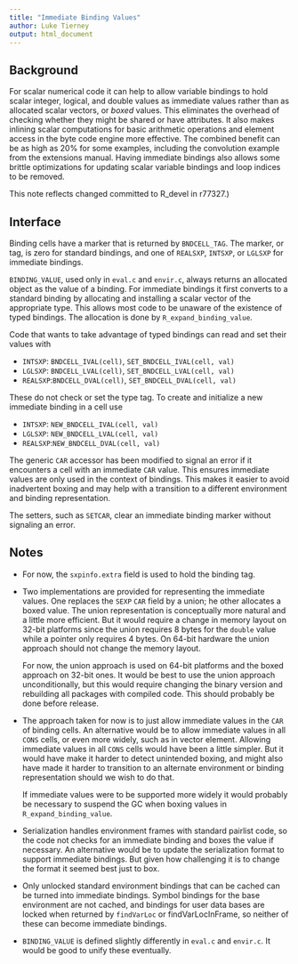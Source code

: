 ```yaml
---
title: "Immediate Binding Values"
author: Luke Tierney
output: html_document
---
```


## Background

For scalar numerical code it can help to allow variable bindings to
hold scalar integer, logical, and double values as immediate values
rather than as allocated scalar vectors, or _boxed_ values. This
eliminates the overhead of checking whether they might be shared or
have attributes. It also makes inlining scalar computations for basic
arithmetic operations and element access in the byte code engine more
effective. The combined benefit can be as high as 20% for some
examples, including the convolution example from the extensions
manual. Having immediate bindings also allows some brittle
optimizations for updating scalar variable bindings and loop indices
to be removed.

This note reflects changed committed to R_devel in r77327.)

## Interface

Binding cells have a marker that is returned by `BNDCELL_TAG`. The
marker, or tag, is zero for standard bindings, and one of `REALSXP`,
`INTSXP`, or `LGLSXP` for immediate bindings.

`BINDING_VALUE`, used only in `eval.c` and `envir.c`, always returns
an allocated object as the value of a binding. For immediate bindings
it first converts to a standard binding by allocating and installing a
scalar vector of the appropriate type. This allows most code to be
unaware of the existence of typed bindings.  The allocation is done by
`R_expand_binding_value`.

Code that wants to take advantage of typed bindings can read and set
their values with

- `INTSXP`: `BNDCELL_IVAL(cell)`, `SET_BNDCELL_IVAL(cell, val)`
- `LGLSXP`: `BNDCELL_LVAL(cell)`, `SET_BNDCELL_LVAL(cell, val)`
- `REALSXP`:`BNDCELL_DVAL(cell)`, `SET_BNDCELL_DVAL(cell, val)`

These do not check or set the type tag. To create and initialize a new
immediate binding in a cell use
	  
- `INTSXP`: `NEW_BNDCELL_IVAL(cell, val)`
- `LGLSXP`: `NEW_BNDCELL_LVAL(cell, val)`
- `REALSXP`:`NEW_BNDCELL_DVAL(cell, val)`

The generic `CAR` accessor has been modified to signal an error if it
encounters a cell with an immediate `CAR` value. This ensures
immediate values are only used in the context of bindings. This makes
it easier to avoid inadvertent boxing and may help with a transition
to a different environment and binding representation.

The setters, such as `SETCAR`, clear an immediate binding marker
without signaling an error.


## Notes

  - For now, the `sxpinfo.extra` field is used to hold the binding
    tag.

  - Two implementations are provided for representing the immediate
    values. One replaces the `SEXP` `CAR` field by a union; he other
    allocates a boxed value. The union representation is conceptually
    more natural and a little more efficient. But it would require a
    change in memory layout on 32-bit platforms since the union
    requires 8 bytes for the `double` value while a pointer only
    requires 4 bytes. On 64-bit hardware the union approach should not
    change the memory layout.

    For now, the union approach is used on 64-bit platforms and the
    boxed approach on 32-bit ones. It would be best to use the union
    approach unconditionally, but this would require changing the
    binary version and rebuilding all packages with compiled code.
    This should probably be done before release.

  - The approach taken for now is to just allow immediate values in
    the `CAR` of binding cells. An alternative would be to allow
    immediate values in all `CONS` cells, or even more widely, such as
    in vector element. Allowing immediate values in all `CONS` cells
    would have been a little simpler. But it would have make it harder
    to detect unintended boxing, and might also have made it harder to
    transition to an alternate environment or binding representation
    should we wish to do that.

    If immediate values were to be supported more widely it would
    probably be necessary to suspend the GC when boxing values in
    `R_expand_binding_value`.
  
  - Serialization handles environment frames with standard pairlist
    code, so the code not checks for an immediate binding and boxes
    the value if necessary. An alternative would be to update the
    serialization format to support immediate bindings. But given how
    challenging it is to change the format it seemed best just to box.
  
  - Only unlocked standard environment bindings that can be cached can
    be turned into immediate bindings. Symbol bindings for the base
    environment are not cached, and bindings for user data bases are
    locked when returned by `findVarLoc` or findVarLocInFrame, so
    neither of these can become immediate bindings.

  - `BINDING_VALUE` is defined slightly differently in `eval.c` and
    `envir.c`. It would be good to unify these eventually.

<!--
Local Variables: 
mode: poly-markdown+R
mode: flyspell
End:
-->
